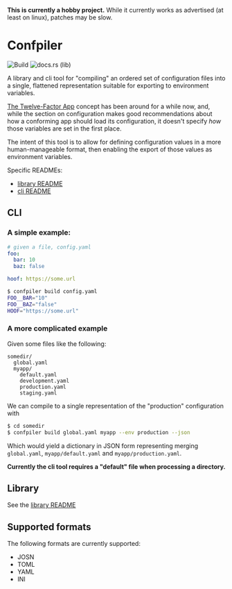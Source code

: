 **This is currently a hobby project.** While it currently works as advertised
(at least on linux), patches may be slow.

# Confpiler #

![Build](https://img.shields.io/github/workflow/status/mattcl/confpiler/CI/master)
![docs.rs (lib)](https://img.shields.io/docsrs/confpiler)


A library and cli tool for "compiling" an ordered set of configuration files
into a single, flattened representation suitable for exporting to environment
variables.

[The Twelve-Factor App](https://12factor.net) concept has been around for
a while now, and, while the section on configuration makes good recommendations
about how a conforming app should load its configuration, it doesn't specify
_how_ those variables are set in the first place.

The intent of this tool is to allow for defining configuration values in a more
human-manageable format, then enabling the export of those values as
environment variables.

Specific READMEs:

  * [library README](confpiler/README.md)
  * [cli README](confpiler_cli/README.md)

## CLI ##

### A simple example: ###

```yaml
# given a file, config.yaml
foo:
  bar: 10
  baz: false

hoof: https://some.url
```

```sh
$ confpiler build config.yaml
FOO__BAR="10"
FOO__BAZ="false"
HOOF="https://some.url"
```

### A more complicated example ###

Given some files like the following:

```
somedir/
  global.yaml
  myapp/
    default.yaml
    development.yaml
    production.yaml
    staging.yaml
```

We can compile to a single representation of the "production" configuration
with

```sh
$ cd somedir
$ confpiler build global.yaml myapp --env production --json
```

Which would yield a dictionary in JSON form representing merging `global.yaml`,
`myapp/default.yaml` and `myapp/production.yaml`.


**Currently the cli tool requires a "default" file when processing
a directory.**


## Library ##

See the [library README](confpiler/README.md)


## Supported formats ##

The following formats are currently supported:

  * JOSN
  * TOML
  * YAML
  * INI
